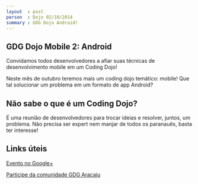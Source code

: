 ```yaml
---
layout  : post
person  : Dojo 02/10/2014
summary : GDG Dojo Android!
---
```


## GDG Dojo Mobile 2: Android

Convidamos todos desenvolvedores a afiar suas técnicas de desenvolvimento mobile em um Coding Dojo!

Neste mês de outubro teremos mais um coding dojo temático: mobile!  Que tal solucionar um problema em um formato de app Android?

## Não sabe o que é um Coding Dojo?

É uma reunião de desenvolvedores para trocar ideias e resolver, juntos, um problema. Não precisa ser expert nem manjar de todos os paranauês, basta ter interesse!

## Links úteis

[Evento no Google+](https://plus.google.com/events/cgee3222p82dt9d2h45l67fiip0)

[Participe da comunidade GDG Aracaju](http://www.gdgaracaju.com.br/p/participe.html)
